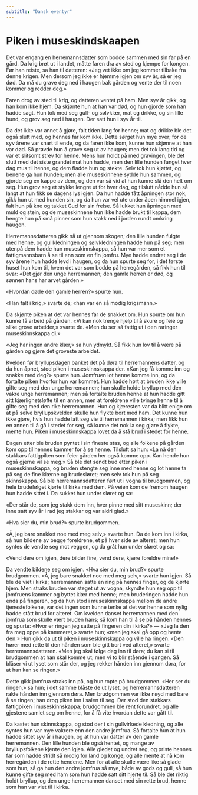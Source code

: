 ```yaml
---
subtitle: "Dansk eventyr"
---
```


# Piken i museskindskaapen

Det var engang en herremannsdatter som bodde sammen med sin far på en gård. Da krig brøt ut i landet, måtte faren dra av sted og kjempe for kongen. Før han reiste, sa han til datteren: «Jeg vet ikke om jeg kommer tilbake fra denne krigen. Men dersom jeg ikke er hjemme igjen om syv år, så er jeg død. Da må du grave deg ned i haugen bak gården og vente der til noen kommer og redder deg.»

Faren drog av sted til krig, og datteren ventet på ham. Men syv år gikk, og han kom ikke hjem. Da skjønte hun at han var død, og hun gjorde som han hadde sagt. Hun tok med seg gull- og sølvklær, mat og drikke, og sin lille hund, og grov seg ned i haugen. Der satt hun i syv år til.

Da det ikke var annet å gjøre, falt tiden lang for henne; mat og drikke ble det også slutt med, og hennes far kom ikke. Dette sørget hun mye over; for de syv årene var snart til ende, og da faren ikke kom, kunne hun skjønne at han var død. Så prøvde hun å grave seg ut av haugen; men det tok lang tid og var et slitsomt strev for henne. Mens hun holdt på med gravingen, ble det slutt med det siste grandet mat hun hadde, men den lille hunden fanget hver dag mus til henne, og dem fladde hun og stekte. Selv tok hun kjøttet, og benene ga hun hunden; men alle museskinnene sydde hun sammen, og gjorde seg en kappe av dem, og den var så vid at hun kunne slå den helt om seg. Hun grov seg et stykke lengre ut for hver dag, og tilslutt nådde hun så langt at hun fikk se dagens lys igjen. Da hun hadde fått åpningen stor nok, gikk hun ut med hunden sin, og da hun var vel ute under åpen himmel igjen, falt hun på kne og takket Gud for sin frelse. Så lukket hun åpningen med muld og stein, og de museskinnene hun ikke hadde brukt til kappa, dem hengte hun på små pinner som hun stakk ned i jorden rundt omkring haugen.

Herremannsdatteren gikk nå ut gjennom skogen; den lille hunden fulgte med henne, og gullkledningen og sølvkledningen hadde hun på seg; men utenpå dem hadde hun museskinnskappa, så hun var mer som et fattigmannsbarn å se til enn som en fin jomfru. Mye hadde endret seg i de syv årene hun hadde levd i haugen, og da hun spurte seg for, i det første huset hun kom til, hvem det var som bodde på herregården, så fikk hun til svar: «Det gjør den unge herremannen; den gamle herren er død, og sønnen hans har arvet gården.»

«Hvordan døde den gamle herren?» spurte hun.

«Han falt i krig,» svarte de; «han var en så modig krigsmann.»

Da skjønte piken at det var hennes far de snakket om. Hun spurte om hun kunne få arbeid på gården. «Vi kan nok trenge hjelp til å skure og feie og slike grove arbeider,» svarte de. «Men du ser så fattig ut i den raringer museskinnskappa di.»

«Jeg har ingen andre klær,» sa hun ydmykt. Så fikk hun lov til å være på gården og gjøre det groveste arbeidet.

Kvelden før bryllupsdagen banket det på døra til herremannens datter, og da hun åpnet, stod piken i museskinnskappa der. «Kan jeg få komme inn og snakke med deg?» spurte hun. Jomfruen lot henne komme inn, og da fortalte piken hvorfor hun var kommet. Hun hadde hørt at bruden ikke ville gifte seg med den unge herremannen; hun skulle holde bryllup med den vakre unge herremannen; men så fortalte bruden henne at hun hadde gitt sitt kjærlighetsløfte til en annen, men at foreldrene ville tvinge henne til å gifte seg med den rike herremannen. Hun og kjæresten var da blitt enige om at på selve bryllupskvelden skulle hun flykte bort med ham. Det kunne hun ikke gjøre, hvis hun hadde latt seg vie til herremannen i kirka; men fikk hun en annen til å gå i stedet for seg, så kunne det nok la seg gjøre å flykte, mente hun. Piken i museskinnskappa lovet da å stå brud i stedet for henne.

Dagen etter ble bruden pyntet i sin fineste stas, og alle folkene på gården kom opp til hennes kammer for å se henne. Tilslutt sa hun: «La nå den stakkars fattigpiken som feier gården her også komme opp. Kan hende hun også gjerne vil se meg.» Så ble det sendt bud etter piken i museskinnskappa, og bruden stengte seg inne med henne og lot henne ta på seg de fine klærne og brudesløret; men selv tok hun på seg skinnskappa. Så ble herremannsdatteren ført ut i vogna til brudgommen, og hele brudefølget kjørte til kirka med dem. På veien kom de fremom haugen hun hadde sittet i. Da sukket hun under sløret og sa:

«Der står de, som jeg stakk dem inn,
hver pinne med sitt museskinn;
der inne satt syv år i rad
jeg stakkar og var aldri glad.»

«Hva sier du, min brud?» spurte brudgommen.

«Å, jeg bare snakket noe med meg selv,» svarte hun. Da de kom inn i kirka, så hun bildene av begge foreldrene, et på hver side av alteret; men hun syntes de vendte seg mot veggen, og da gråt hun under sløret og sa:

«Vend dere om igjen, dere bilder fine,
vend dere, kjære foreldre mine!»

Da vendte bildene seg om igjen. «Hva sier du, min brud?» spurte brudgommen. «Å, jeg bare snakket noe med meg selv,» svarte hun igjen. Så ble de viet i kirka; herremannen satte en ring på hennes finger, og de kjørte hjem. Men straks bruden var steget ut av vogna, skyndte hun seg opp til jomfruens kammer og byttet klær med henne; men bruderingen hadde hun enda på fingeren, og da hun stod i museskinnskappa mellom de andre tjenestefolkene, var det ingen som kunne tenke at det var henne som nylig hadde stått brud for alteret. Om kvelden danset herremannen med den jomfrua som skulle vært bruden hans; så kom han til å se på hånden hennes og spurte: «Hvor er ringen jeg satte på fingeren din i kirka?» — «Jeg la den fra meg oppe på kammeret,» svarte hun; «men jeg skal gå opp og hente den.» Hun gikk da ut til piken i museskinnskappa og ville ha ringen. «Den hører med rette til den hånden som ble gitt bort ved alteret,» svarte herremannsdatteren. «Men jeg skal følge deg inn til døra; du kan si til brudgommen at han skal komme ut; men vi to blir stående i gangen. Så blåser vi ut lyset som står der, og jeg rekker hånden inn gjennom døra, for at han kan se ringen.»

Dette gikk jomfrua straks inn på, og hun ropte på brudgommen. «Her ser du ringen,» sa hun; i det samme blåste de ut lyset, og herremannsdatteren rakte hånden inn gjennom døra. Men brudgommen var ikke nøyd med bare å se ringen; han drog piken inn i salen til seg. Der stod den stakkars fattigpiken i museskinnskappa; brudgommen ble rent forundret, og alle gjestene samlet seg om henne, for å få vite hvordan dette var gått til.

Da kastet hun skinnskappa, og stod der i sin gullvirkede kledning, og alle syntes hun var mye vakrere enn den andre jomfrua. Så fortalte hun at hun hadde sittet syv år i haugen, og at hun var datter av den gamle herremannen. Den lille hunden ble også hentet, og mange av bryllupsfolkene kjente den igjen. Alle gledet og undret seg, og priste hennes far som hadde stridt så modig for land og konge, og alle mente at nå kom herregården i de rette hendene. Men for at alle skulle være like så glade som hun, så ga hun den andre jomfrua så mye, både av gods og gull, så hun kunne gifte seg med ham som hun hadde satt sitt hjerte til. Så ble det riktig holdt bryllup, og den unge herremannen danset med sin rette brud, henne som han var viet til i kirka.